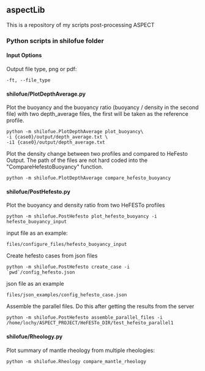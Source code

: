 ## aspectLib

This is a repository of my scripts post-processing ASPECT

### Python scripts in shilofue folder

#### Input Options

Output file type, png or pdf:

    -ft, --file_type

#### shilofue/PlotDepthAverage.py

Plot the buoyancy and the buoyancy ratio (buoyancy / density in the second file)
with two depth_average files, the first will be taken as the reference profile.

    python -m shilofue.PlotDepthAverage plot_buoyancy\
    -i {case0}/output/depth_average.txt \
    -i1 {case0}/output/depth_average.txt

Plot the density change between two profiles and compared to HeFesto Output.
The path of the files are not hard coded into the "CompareHefestoBuoyancy" function.

    python -m shilofue.PlotDepthAverage compare_hefesto_buoyancy

#### shilofue/PostHefesto.py

Plot the buoyancy and density ratio from two HeFESTo profiles

    python -m shilofue.PostHefesto plot_hefesto_buoyancy -i hefesto_buoyancy_input

input file as an example:

    files/configure_files/hefesto_buoyancy_input

Create hefesto cases from json files

    python -m shilofue.PostHefesto create_case -i `pwd`/config_hefesto.json

json file as an example

    files/json_examples/config_hefesto_case.json

Assemble the parallel files. Do this after getting the results from the server

    python -m shilofue.PostHefesto assemble_parallel_files -i /home/lochy/ASPECT_PROJECT/HeFESTo_DIR/test_hefesto_parallel1

#### shilofue/Rheology.py

Plot summary of mantle rheology from multiple rheologies:

    python -m shilofue.Rheology compare_mantle_rheology